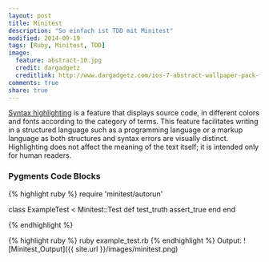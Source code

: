 ```yaml
---
layout: post
title: Minitest
description: "So einfach ist TDD mit Minitest"
modified: 2014-09-19
tags: [Ruby, Minitest, TDD]
image:
  feature: abstract-10.jpg
  credit: dargadgetz
  creditlink: http://www.dargadgetz.com/ios-7-abstract-wallpaper-pack-for-iphone-5-and-ipod-touch-retina/
comments: true
share: true  
---
```


[Syntax highlighting](http://en.wikipedia.org/wiki/Syntax_highlighting) is a feature that displays source code, in different colors and fonts according to the category of terms. This feature facilitates writing in a structured language such as a programming language or a markup language as both structures and syntax errors are visually distinct. Highlighting does not affect the meaning of the text itself; it is intended only for human readers.

### Pygments Code Blocks

{% highlight ruby %}
require 'minitest/autorun'

class ExampleTest < Minitest::Test
  def test_truth
    assert_true
  end
end

{% endhighlight %}


{% highlight ruby %}
ruby example_test.rb
{% endhighlight %}
Output:
![Minitest_Output]({{ site.url }}/images/minitest.png)
